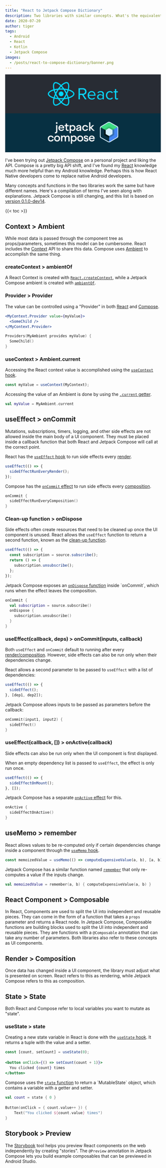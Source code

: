 ```yaml
---
title: "React to Jetpack Compose Dictionary"
description: Two libraries with similar concepts. What's the equivalent Jetpack Compose terms for React terms?
date: 2020-07-20
author: tiger
tags:
  - Android
  - React
  - Kotlin
  - Jetpack Compose
images:
  - /posts/react-to-compose-dictionary/banner.png
---
```


![](banner.png)

I've been trying out [Jetpack Compose](https://developer.android.com/jetpack/compose) on a personal project and liking the API. Compose is a pretty big API shift, and I've found my [React](https://reactjs.org/) knowledge much more helpful than my Android knowledge. Perhaps this is how React Native developers come to replace native Android developers.

Many concepts and functions in the two libraries work the same but have different names. Here's a compilation of terms I've seen along with explanations. Jetpack Compose is still changing, and this list is based on [version 0.1.0-dev14](https://developer.android.com/jetpack/androidx/releases/ui#0.1.0-dev14).

{{< toc >}}

## Context > Ambient
While most data is passed through the component tree as props/parameters, sometimes this model can be cumbersome. React includes the [Context](https://reactjs.org/docs/context.html) API to share this data. Compose uses [Ambient](https://developer.android.com/reference/kotlin/androidx/compose/Ambient#current:androidx.compose.Ambient.T) to accomplish the same thing.

### createContext > ambientOf
A React Context is created with [`React.createContext`](https://reactjs.org/docs/context.html#reactcreatecontext), while a Jetpack Compose ambient is created with [`ambientOf`](https://developer.android.com/reference/kotlin/androidx/compose/package-summary#ambientof).

### Provider > Provider
The value can be controlled using a "Provider" in both [React](https://reactjs.org/docs/context.html#contextprovider) and [Compose](https://developer.android.com/reference/kotlin/androidx/compose/package-summary#Providers(androidx.compose.ProvidedValue,%20kotlin.Function0)).

```jsx
<MyContext.Provider value={myValue}>
  <SomeChild />
</MyContext.Provider>
```

```kotlin
Providers(MyAmbient provides myValue) {
  SomeChild()
}
```

### useContext > Ambient.current
Accessing the React context value is accomplished using the [`useContext` hook](https://reactjs.org/docs/hooks-reference.html#usecontext).
```jsx
const myValue = useContext(MyContext);
```

Accessing the value of an Ambient is done by using the [`.current` getter](https://developer.android.com/reference/kotlin/androidx/compose/Ambient#current:androidx.compose.Ambient.T).
```kotlin
val myValue = MyAmbient.current
```

## useEffect > onCommit
Mutations, subscriptions, timers, logging, and other side effects are not allowed inside the main body of a UI component. They must be placed inside a callback function that both React and Jetpack Compose will call at the correct point.

React has the [`useEffect` hook](https://reactjs.org/docs/hooks-reference.html#useeffect) to run side effects every [render](#render--composition).
```jsx
useEffect(() => {
  sideEffectRunEveryRender();
});
```

Compose has the [`onCommit` effect](https://developer.android.com/reference/kotlin/androidx/compose/package-summary#oncommit) to run side effects every [composition](#render--composition).
```kotlin
onCommit {
  sideEffectRunEveryComposition()
}
```

### Clean-up function > onDispose
Side effects often create resources that need to be cleaned up once the UI component is unused. React allows the `useEffect` function to return a second function, known as the [clean-up function](https://reactjs.org/docs/hooks-reference.html#cleaning-up-an-effect).
```jsx
useEffect(() => {
  const subscription = source.subscribe();
  return () => {
    subscription.unsubscribe();
  };
});
```

Jetpack Compose exposes an [`onDispose` function](https://developer.android.com/reference/kotlin/androidx/compose/CommitScope#onDispose(kotlin.Function0)) inside `onCommit`, which runs when the effect leaves the composition.
```kotlin
onCommit {
  val subscription = source.subscribe()
  onDispose {
    subscription.unsubscribe()
  }
}
```

### useEffect(callback, deps) > onCommit(inputs, callback)
Both `useEffect` and `onCommit` default to running after every [render/composition](#render--composition). However, side effects can also be run only when their dependencies change.

React allows a second parameter to be passed to `useEffect` with a list of dependencies:
```jsx
useEffect(() => {
  sideEffect();
}, [dep1, dep2]);
```

Jetpack Compose allows inputs to be passed as parameters before the callback:
```kotlin
onCommit(input1, input2) {
  sideEffect()
}
```

### useEffect(callback, []) > onActive(callback)
Side effects can also be run only when the UI component is first displayed.

When an empty dependency list is passed to `useEffect`, the effect is only run once.
```jsx
useEffect(() => {
  sideEffectOnMount();
}, []);
```

Jetpack Compose has a separate [`onActive` effect](https://developer.android.com/reference/kotlin/androidx/compose/package-summary#onActive(kotlin.Function1)) for this.
```kotlin
onActive {
  sideEffectOnActive()
}
```

## useMemo > remember
React allows values to be re-computed only if certain dependencies change inside a component through the [`useMemo` hook](https://reactjs.org/docs/hooks-reference.html#usememo).
```jsx
const memoizedValue = useMemo(() => computeExpensiveValue(a, b), [a, b]);
```

Jetpack Compose has a similar function named [`remember`](https://developer.android.com/reference/kotlin/androidx/compose/package-summary#remember) that only re-computes a value if the inputs change.
```kotlin
val memoizedValue = remember(a, b) { computeExpensiveValue(a, b) }
```

## React Component > Composable
In React, Components are used to split the UI into independent and reusable pieces. They can come in the form of a function that takes a `props` parameter and returns a React node. In Jetpack Compose, Composable functions are building blocks used to split the UI into independent and reusable pieces. They are functions with a `@Composable` annotation that can take any number of parameters. Both libraries also refer to these concepts as UI components.

## Render > Composition
Once data has changed inside a UI component, the library must adjust what is presented on screen. React refers to this as rendering, while Jetpack Compose refers to this as composition.

## State > State
Both React and Compose refer to local variables you want to mutate as "state".

### useState > state
Creating a new state variable in React is done with the [`useState` hook](https://reactjs.org/docs/hooks-reference.html#usestate). It returns a tuple with the value and a setter.
```jsx
const [count, setCount] = useState(0);

<button onClick={() => setCount(count + 1)}>
  You clicked {count} times
</button>
```

Compose uses the [`state` function](https://developer.android.com/reference/kotlin/androidx/compose/package-summary#state(kotlin.Function2,%20kotlin.Function0)) to return a `MutableState` object, which contains a variable with a getter and setter.

```kotlin
val count = state { 0 }

Button(onClick = { count.value++ }) {
    Text("You clicked ${count.value} times")
}
```

## Storybook > Preview
The [Storybook](https://storybook.js.org/) tool helps you preview React components on the web independently by creating "stories". The `@Preview` annotation in Jetpack Compose lets you build example composables that can be previewed in Android Studio.
